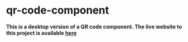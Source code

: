 # qr-code-component

**This is a desktop version of a QR code component. The live website to this project is available <u>[here](https://qr-code-component-desktop.netlify.app/)</u>**

